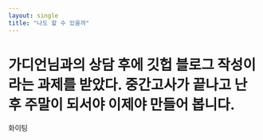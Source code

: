 ```yaml
---
layout: single
title: "나도 할 수 있을까"
---
```


# 가디언님과의 상담 후에 깃헙 블로그 작성이라는 과제를 받았다. 중간고사가 끝나고 난 후 주말이 되서야 이제야 만들어 봅니다. 

화이팅
